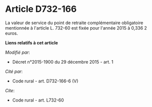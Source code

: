 # Article D732-166

La valeur de service du point de retraite complémentaire obligatoire mentionnée à l'article L. 732-60 est fixée pour l'année
2015 à 0,336 2 euros.

**Liens relatifs à cet article**

_Modifié par_:

  - Décret n°2015-1900 du 29 décembre 2015 - art. 1

_Cité par_:

  - Code rural - art. D732-166-6 (V)

_Cite_:

  - Code rural - art. L732-60
